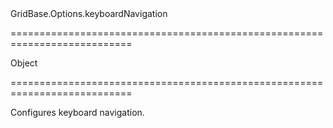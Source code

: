 <!--id-->GridBase.Options.keyboardNavigation<!--/id-->
===========================================================================
<!--type-->Object<!--/type-->
===========================================================================

<!--shortDescription-->
Configures keyboard navigation.
<!--/shortDescription-->

<!--fullDescription-->

<!--/fullDescription-->